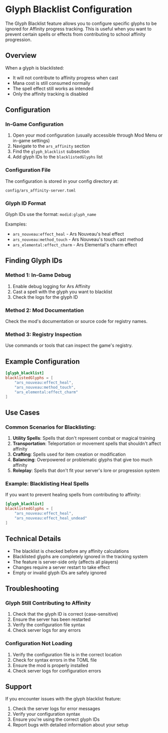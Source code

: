 # Glyph Blacklist Configuration

The Glyph Blacklist feature allows you to configure specific glyphs to be ignored for Affinity progress tracking. This is useful when you want to prevent certain spells or effects from contributing to school affinity progression.

## Overview

When a glyph is blacklisted:
- It will not contribute to affinity progress when cast
- Mana cost is still consumed normally
- The spell effect still works as intended
- Only the affinity tracking is disabled

## Configuration

### In-Game Configuration

1. Open your mod configuration (usually accessible through Mod Menu or in-game settings)
2. Navigate to the `ars_affinity` section
3. Find the `glyph_blacklist` subsection
4. Add glyph IDs to the `blacklistedGlyphs` list

### Configuration File

The configuration is stored in your config directory at:
```
config/ars_affinity-server.toml
```

### Glyph ID Format

Glyph IDs use the format: `modid:glyph_name`

Examples:
- `ars_nouveau:effect_heal` - Ars Nouveau's heal effect
- `ars_nouveau:method_touch` - Ars Nouveau's touch cast method
- `ars_elemental:effect_charm` - Ars Elemental's charm effect

## Finding Glyph IDs

### Method 1: In-Game Debug
1. Enable debug logging for Ars Affinity
2. Cast a spell with the glyph you want to blacklist
3. Check the logs for the glyph ID

### Method 2: Mod Documentation
Check the mod's documentation or source code for registry names.

### Method 3: Registry Inspection
Use commands or tools that can inspect the game's registry.

## Example Configuration

```toml
[glyph_blacklist]
blacklistedGlyphs = [
    "ars_nouveau:effect_heal",
    "ars_nouveau:method_touch",
    "ars_elemental:effect_charm"
]
```

## Use Cases

### Common Scenarios for Blacklisting:

1. **Utility Spells**: Spells that don't represent combat or magical training
2. **Transportation**: Teleportation or movement spells that shouldn't affect affinity
3. **Crafting**: Spells used for item creation or modification
4. **Balancing**: Overpowered or problematic glyphs that give too much affinity
5. **Roleplay**: Spells that don't fit your server's lore or progression system

### Example: Blacklisting Heal Spells

If you want to prevent healing spells from contributing to affinity:

```toml
[glyph_blacklist]
blacklistedGlyphs = [
    "ars_nouveau:effect_heal",
    "ars_nouveau:effect_heal_undead"
]
```

## Technical Details

- The blacklist is checked before any affinity calculations
- Blacklisted glyphs are completely ignored in the tracking system
- The feature is server-side only (affects all players)
- Changes require a server restart to take effect
- Empty or invalid glyph IDs are safely ignored

## Troubleshooting

### Glyph Still Contributing to Affinity

1. Check that the glyph ID is correct (case-sensitive)
2. Ensure the server has been restarted
3. Verify the configuration file syntax
4. Check server logs for any errors

### Configuration Not Loading

1. Verify the configuration file is in the correct location
2. Check for syntax errors in the TOML file
3. Ensure the mod is properly installed
4. Check server logs for configuration errors

## Support

If you encounter issues with the glyph blacklist feature:

1. Check the server logs for error messages
2. Verify your configuration syntax
3. Ensure you're using the correct glyph IDs
4. Report bugs with detailed information about your setup